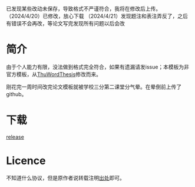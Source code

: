 已发现某些改动未保存，导致格式不严谨符合，我将在修改后上传。（2024/4/20）已修改，放心下载
（2024/4/21）发现题注和表注弄反了，之后有错误不会再改，等论文写完发现所有问题以后会改

# 简介

由于个人能力有限，没法做到格式完全符合，如果有遗漏请发issue；本模板为非官方模板，从[ThuWordThesis](https://github.com/qbh16/ThuWordThesis)修改而来。

刚花完一周时间改完论文模板就被学校三分第二课堂分气晕。在晕倒前上传了github。

# 下载
[release](https://github.com/xyls184/hebeu-thesis-word/releases/tag/release)


#  Licence

不知道什么协议，但是原作者说转载注明[出处](https://github.com/qbh16/ThuWordThesis)即可。

